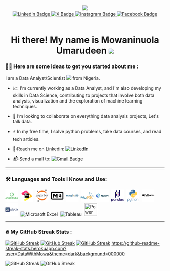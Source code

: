 <div id="header" align="center">
  <img src="https://media0.giphy.com/media/v1.Y2lkPTc5MGI3NjExZjMxbW5iODFzcWs4NHluaHBnNjlrd3VhMjJwc2p4NWs5MXF6d2QxNyZlcD12MV9pbnRlcm5hbF9naWZfYnlfaWQmY3Q9Zw/LaVp0AyqR5bGsC5Cbm/giphy.gif" width="100"/>
</div>

<div id="badges" align="center">
  <a href="https://www.linkedin.com/in/mowaninuolaumarudeen/">
    <img src="https://img.shields.io/badge/LinkedIn-blue?style=for-the-badge&logo=linkedin&logoColor=white" alt="LinkedIn Badge"/>
  </a>
  <a href="https://x.com/themowakampe">
    <img src="https://img.shields.io/badge/X-black?style=for-the-badge&logo=x&logoColor=white" alt="X Badge"/>
  </a>
   <a href="https://www.instagram.com/themowakampe?igsh=MXIwa3ZvbW9pOXV0Ng">
    <img src="https://img.shields.io/badge/Instagram-purple?style=for-the-badge&logo=instagram&logoColor=white" alt="Instagram Badge"/>
  </a>
  <a href="https://www.facebook.com/mowaintech">
     <img src="https://img.shields.io/badge/Facebook-blue?style=for-the-badge&logo=facebook&logoColor=white" alt="Facebook Badge"/>
  </a>
</div>
<div align="center">
<img src="https://komarev.com/ghpvc/?username=DataWithMowa&style=flat-square&color=blue" alt=""/>
</div>
<div align="center">
  <h1>
  Hi there! My name is Mowaninuola Umarudeen
  <img src="https://media.giphy.com/media/hvRJCLFzcasrR4ia7z/giphy.gif" width="30px"/>
</h1>
</div>

### :woman_technologist: Here are some ideas to get you started about me :
I am a Data Analyst/Scientist <img src="https://media.giphy.com/media/WUlplcMpOCEmTGBtBW/giphy.gif" width="30"> from Nigeria.
- 📈: I'm currently working as a Data Analyst, and I'm also developing my skills in Data Science, contributing to projects that involve both data analysis, visualization and the exploration of machine learning techniques.

- :seedling: I’m looking to collaborate on everything data analysis projects, Let's talk data.

- :zap: In my free time, I solve python problems, take data courses, and read tech articles.

- 🤝:Reach me on Linkedin: [![LinkedIn](https://img.shields.io/badge/LinkedIn-%230077B5?style=for-the-badge&logo=linkedin&logoColor=white)](https://www.linkedin.com/in/mowaninuolaumarudeen/)
- 📬:Send a mail to: <a href="mailto:mowaninuolau@gmail.com">
  <img src="https://img.shields.io/badge/Gmail-EA4335?style=for-the-badge&logo=gmail&logoColor=white" alt="Gmail Badge"/>
</a>

---

### :hammer_and_wrench: Languages and Tools I Know and Use:
<div>
  <img src="https://github.com/devicons/devicon/blob/master/icons/anaconda/anaconda-original-wordmark.svg" title="Anaconda" alt="Anaconda" width="40" height="40"/>&nbsp;
  <img src="https://github.com/devicons/devicon/blob/master/icons/jetbrains/jetbrains-original.svg" title="JetBrains" alt="JetBrains" width="40" height="40"/>&nbsp;
  <img src="https://github.com/devicons/devicon/blob/master/icons/jupyter/jupyter-original-wordmark.svg" title="Jupyter" alt="Jupyter" width="40" height="40"/>&nbsp;
  <img src="https://github.com/devicons/devicon/blob/master/icons/markdown/markdown-original.svg" title="Markdown" alt="Markdown" width="40" height="40"/>&nbsp;
  <img src="https://github.com/devicons/devicon/blob/master/icons/matplotlib/matplotlib-original-wordmark.svg" title="Matplotlib" alt="Matplotlib" width="40" height="40"/>&nbsp;
  <img src="https://github.com/devicons/devicon/blob/master/icons/mysql/mysql-original-wordmark.svg" title="MySQL" alt="MySQL " width="40" height="40"/>&nbsp;
  <img src="https://github.com/devicons/devicon/blob/master/icons/numpy/numpy-original-wordmark.svg"  title="Numpy" alt="Numpy" width="40" height="40"/>&nbsp;
  <img src="https://github.com/devicons/devicon/blob/master/icons/pandas/pandas-original-wordmark.svg" title="Pandas" alt="Pandas" width="40" height="40"/>&nbsp;
  <img src="https://github.com/devicons/devicon/blob/master/icons/python/python-original-wordmark.svg" title="Python" alt="Python" width="40" height="40"/>&nbsp;
  <img src="https://github.com/devicons/devicon/blob/ca28c779441053191ff11710fe24a9e6c23690d6/icons/pycharm/pycharm-original-wordmark.svg#L3" title="PyCharm" alt="PyCharm" width="40" height="40"/>&nbsp;
  <img src="https://github.com/devicons/devicon/blob/ca28c779441053191ff11710fe24a9e6c23690d6/icons/plotly/plotly-original-wordmark.svg" title="Plotly"  alt="Plotly" width="40" height="40"/>&nbsp;
  <img src="https://img.icons8.com/?size=100&id=117561&format=png&color=000000" title="Microsoft Exce" alt="Microsoft Excel" width="40" height="40"/>&nbsp;
  <img src="https://img.icons8.com/?size=100&id=9Kvi1p1F0tUo&format=png&color=000000" title="Tableau" alt="Tableau" width="40" height="40"/>&nbsp;
  <img src="https://img.icons8.com/?size=100&id=Ny0t2MYrJ70p&format=png&color=000000" title="Power BI" **alt="Power BI" width="40" height="40"/>
</div>

---

### :fire: My GitHub Streak Stats :
[![GitHub Streak](https://github-readme-streak-stats.herokuapp.com?user=DataWithMowa&theme=dark&background=000000)](https://git.io/streak-stats)
[![GitHub Streak](https://github-readme-streak-stats.herokuapp.com?user=DataWithMowa)](https://git.io/streak-stats)
<a href="https://git.io/streak-stats"><img src="http://github-readme-streak-stats.herokuapp.com?user=DataWithMowa" alt="GitHub Streak" /></a>
https://github-readme-streak-stats.herokuapp.com?user=DataWithMowa&theme=dark&background=000000


![GitHub Streak](https://github-readme-streak-stats.herokuapp.com?user=DataWithMowa&theme=dark&background=000000)
<img src="https://github-readme-streak-stats.herokuapp.com?user=DataWithMowa&theme=dark&background=000000" alt="GitHub Streak" />



